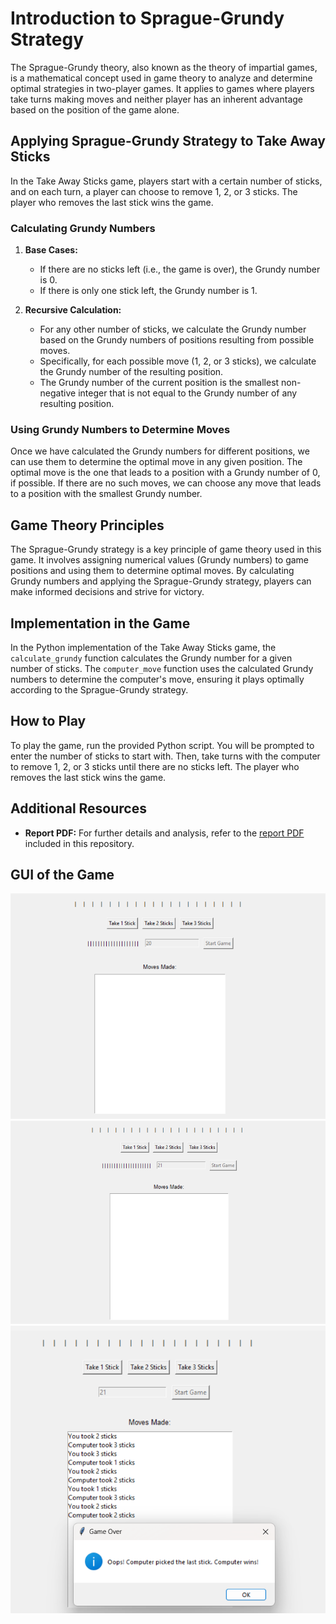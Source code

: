 # Introduction to Sprague-Grundy Strategy

The Sprague-Grundy theory, also known as the theory of impartial games, is a mathematical concept used in game theory to analyze and determine optimal strategies in two-player games. It applies to games where players take turns making moves and neither player has an inherent advantage based on the position of the game alone.

## Applying Sprague-Grundy Strategy to Take Away Sticks

In the Take Away Sticks game, players start with a certain number of sticks, and on each turn, a player can choose to remove 1, 2, or 3 sticks. The player who removes the last stick wins the game.

### Calculating Grundy Numbers

1. **Base Cases:**
   - If there are no sticks left (i.e., the game is over), the Grundy number is 0.
   - If there is only one stick left, the Grundy number is 1.

2. **Recursive Calculation:**
   - For any other number of sticks, we calculate the Grundy number based on the Grundy numbers of positions resulting from possible moves.
   - Specifically, for each possible move (1, 2, or 3 sticks), we calculate the Grundy number of the resulting position.
   - The Grundy number of the current position is the smallest non-negative integer that is not equal to the Grundy number of any resulting position.

### Using Grundy Numbers to Determine Moves

Once we have calculated the Grundy numbers for different positions, we can use them to determine the optimal move in any given position. The optimal move is the one that leads to a position with a Grundy number of 0, if possible. If there are no such moves, we can choose any move that leads to a position with the smallest Grundy number.

## Game Theory Principles

The Sprague-Grundy strategy is a key principle of game theory used in this game. It involves assigning numerical values (Grundy numbers) to game positions and using them to determine optimal moves. By calculating Grundy numbers and applying the Sprague-Grundy strategy, players can make informed decisions and strive for victory.

## Implementation in the Game

In the Python implementation of the Take Away Sticks game, the `calculate_grundy` function calculates the Grundy number for a given number of sticks. The `computer_move` function uses the calculated Grundy numbers to determine the computer's move, ensuring it plays optimally according to the Sprague-Grundy strategy.

## How to Play

To play the game, run the provided Python script. You will be prompted to enter the number of sticks to start with. Then, take turns with the computer to remove 1, 2, or 3 sticks until there are no sticks left. The player who removes the last stick wins the game.

## Additional Resources

- **Report PDF:** For further details and analysis, refer to the [report PDF](Report.pdf) included in this repository.


## GUI of the Game

![Stick Game GUI](img1.png)
![Entering No.of Sticks](img2.png)
![Game Result](img3.png)
